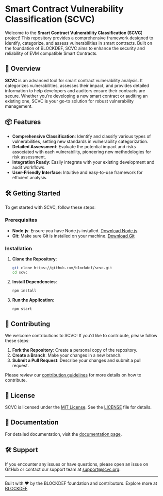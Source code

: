 # Smart Contract Vulnerability Classification (SCVC)

Welcome to the **Smart Contract Vulnerability Classification (SCVC)** project! This repository provides a comprehensive framework designed to identify, categorize, and assess vulnerabilities in smart contracts. Built on the foundation of BLOCKDEF, SCVC aims to enhance the security and reliability of EVM compatible Smart Contracts.

## 🚀 Overview

**SCVC** is an advanced tool for smart contract vulnerability analysis. It categorizes vulnerabilities, assesses their impact, and provides detailed information to help developers and auditors ensure their contracts are secure. Whether you're developing a new smart contract or auditing an existing one, SCVC is your go-to solution for robust vulnerability management.

## 📦 Features

- **Comprehensive Classification**: Identify and classify various types of vulnerabilities, setting new standards in vulnerability categorization.
- **Detailed Assessment**: Evaluate the potential impact and risks associated with each vulnerability, pioneering new methodologies for risk assessment.
- **Integration Ready**: Easily integrate with your existing development and audit workflows.
- **User-Friendly Interface**: Intuitive and easy-to-use framework for efficient analysis.


## 🛠️ Getting Started

To get started with SCVC, follow these steps:

### Prerequisites

- **Node.js**: Ensure you have Node.js installed. [Download Node.js](https://nodejs.org/)
- **Git**: Make sure Git is installed on your machine. [Download Git](https://git-scm.com/)

### Installation

1. **Clone the Repository**:

    ```bash
    git clone https://github.com/blockdef/scvc.git
    cd scvc
    ```

2. **Install Dependencies**:

    ```bash
    npm install
    ```

3. **Run the Application**:

    ```bash
    npm start
    ```

## 🤝 Contributing

We welcome contributions to SCVC! If you'd like to contribute, please follow these steps:

1. **Fork the Repository**: Create a personal copy of the repository.
2. **Create a Branch**: Make your changes in a new branch.
3. **Submit a Pull Request**: Describe your changes and submit a pull request.

Please review our [contribution guidelines](CONTRIBUTING.md) for more details on how to contribute.

## 📝 License

SCVC is licensed under the [MIT License](LICENSE). See the [LICENSE](LICENSE) file for details.

## 📄 Documentation

For detailed documentation, visit the [documentation page](https://blockdef.mintlify.app/introduction).

## 🛠️ Support

If you encounter any issues or have questions, please open an issue on GitHub or contact our support team at [support@scvc.org](mailto:support@blockdef.com).


---

Built with ❤️ by the BLOCKDEF foundation and contributors. Explore more at [BLOCKDEF](https://blockdef.dev).

